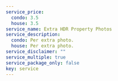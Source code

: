 ```yaml
---
service_price:
  condo: 3.5
  house: 3.5
service_name: Extra HDR Property Photos
service_description:
  condo: Per extra photo.
  house: Per extra photo.
service_disclaimer: ""
service_multiple: true
service_package_only: false
key: service
---
```

